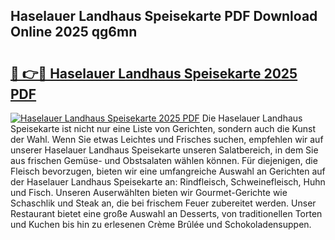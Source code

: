 ## Haselauer Landhaus Speisekarte PDF Download Online 2025 qg6mn

# <h2><a href="http://gc79yg8.nevu.top/?p=Haselauer+Landhaus+Speisekarte">🔗 👉🔴 Haselauer Landhaus Speisekarte 2025 PDF</a></h2>

[![Haselauer Landhaus Speisekarte 2025 PDF](https://i.imgur.com/dBaPXMq.png)](http://gc79yg8.nevu.top/?p=Haselauer+Landhaus+Speisekarte)
Die Haselauer Landhaus Speisekarte ist nicht nur eine Liste von Gerichten, sondern auch die Kunst der Wahl. Wenn Sie etwas Leichtes und Frisches suchen, empfehlen wir auf unserer Haselauer Landhaus Speisekarte unseren Salatbereich, in dem Sie aus frischen Gemüse- und Obstsalaten wählen können. Für diejenigen, die Fleisch bevorzugen, bieten wir eine umfangreiche Auswahl an Gerichten auf der Haselauer Landhaus Speisekarte an: Rindfleisch, Schweinefleisch, Huhn und Fisch. Unseren Auserwählten bieten wir Gourmet-Gerichte wie Schaschlik und Steak an, die bei frischem Feuer zubereitet werden. Unser Restaurant bietet eine große Auswahl an Desserts, von traditionellen Torten und Kuchen bis hin zu erlesenen Crème Brûlée und Schokoladensuppen.
